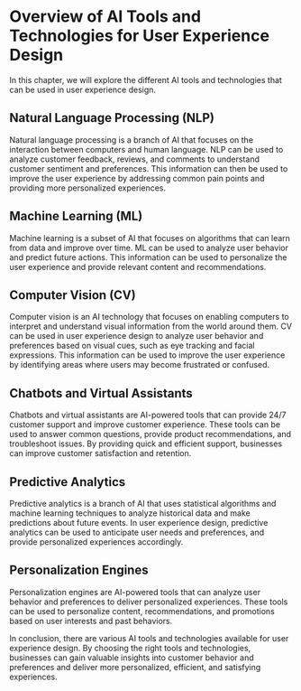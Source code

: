 Overview of AI Tools and Technologies for User Experience Design
====================================================================================================================================================

In this chapter, we will explore the different AI tools and technologies that can be used in user experience design.

Natural Language Processing (NLP)
---------------------------------

Natural language processing is a branch of AI that focuses on the interaction between computers and human language. NLP can be used to analyze customer feedback, reviews, and comments to understand customer sentiment and preferences. This information can then be used to improve the user experience by addressing common pain points and providing more personalized experiences.

Machine Learning (ML)
---------------------

Machine learning is a subset of AI that focuses on algorithms that can learn from data and improve over time. ML can be used to analyze user behavior and predict future actions. This information can be used to personalize the user experience and provide relevant content and recommendations.

Computer Vision (CV)
--------------------

Computer vision is an AI technology that focuses on enabling computers to interpret and understand visual information from the world around them. CV can be used in user experience design to analyze user behavior and preferences based on visual cues, such as eye tracking and facial expressions. This information can be used to improve the user experience by identifying areas where users may become frustrated or confused.

Chatbots and Virtual Assistants
-------------------------------

Chatbots and virtual assistants are AI-powered tools that can provide 24/7 customer support and improve customer experience. These tools can be used to answer common questions, provide product recommendations, and troubleshoot issues. By providing quick and efficient support, businesses can improve customer satisfaction and retention.

Predictive Analytics
--------------------

Predictive analytics is a branch of AI that uses statistical algorithms and machine learning techniques to analyze historical data and make predictions about future events. In user experience design, predictive analytics can be used to anticipate user needs and preferences, and provide personalized experiences accordingly.

Personalization Engines
-----------------------

Personalization engines are AI-powered tools that can analyze user behavior and preferences to deliver personalized experiences. These tools can be used to personalize content, recommendations, and promotions based on user interests and past behaviors.

In conclusion, there are various AI tools and technologies available for user experience design. By choosing the right tools and technologies, businesses can gain valuable insights into customer behavior and preferences and deliver more personalized, efficient, and satisfying experiences.
